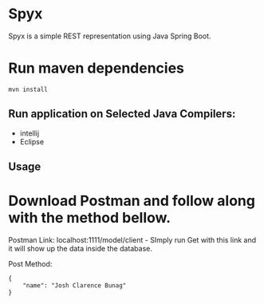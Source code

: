 # Spyx

Spyx is a simple REST representation using Java Spring Boot.

# Run maven dependencies
``` Installation
mvn install
```

## Run application on Selected Java Compilers:
- intellij
- Eclipse

## Usage

# Download Postman and follow along with the method bellow.

Postman Link: localhost:1111/model/client - SImply run Get with this link and it will show up the data inside the database.

Post Method:
```
{
    "name": "Josh Clarence Bunag"
}
```
